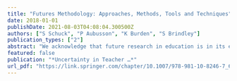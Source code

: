 ```yaml
---
title: "Futures Methodology: Approaches, Methods, Tools and Techniques"
date: 2018-01-01
publishDate: 2021-08-03T04:08:04.300500Z
authors: ["S Schuck", "P Aubusson", "K Burden", "S Brindley"]
publication_types: ["2"]
abstract: "We acknowledge that future research in education is in its early stages of development and there is sometimes confusion about its methodologies. There are a number of ways that predictions of, visions for and debates about the future can be embedded in rigorous …"
featured: false
publication: "*Uncertainty in Teacher …*"
url_pdf: "https://link.springer.com/chapter/10.1007/978-981-10-8246-7_6"
---
```


